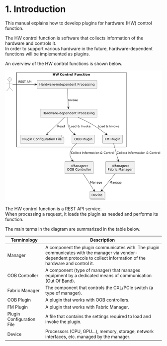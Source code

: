 # 1. Introduction

This manual explains how to develop plugins for hardware (HW) control function.

The HW control function is software that collects information of the hardware and controls it.  
In order to support various hardware in the future, hardware-dependent functions will be implemented as plugins.

An overview of the HW control functions is shown below.

![System](images/01_system.png)

The HW control function is a REST API service.  
When processing a request, it loads the plugin as needed and performs its function.

The main terms in the diagram are summarized in the table below.

|Terminology               |Description
|--------------------------|--------------------------------------------------------------------------------------------
|Manager                   |A component the plugin communicates with. The plugin communicates with the manager via vendor-dependent protocols to collect information of the hardware and control it.
|OOB Controller            |A component (type of manager) that manages equipment by a dedicated means of communication (Out Of Band).
|Fabric Manager            |The component that controls the CXL/PCIe switch (a type of manager).
|OOB Plugin                |A plugin that works with OOB controllers.
|FM Plugin                 |A plugin that works with Fabric Manager.
|Plugin Configuration File |A file that contains the settings required to load and invoke the plugin.
|Device                    |Processors (CPU, GPU...), memory, storage, network interfaces, etc. managed by the manager.
